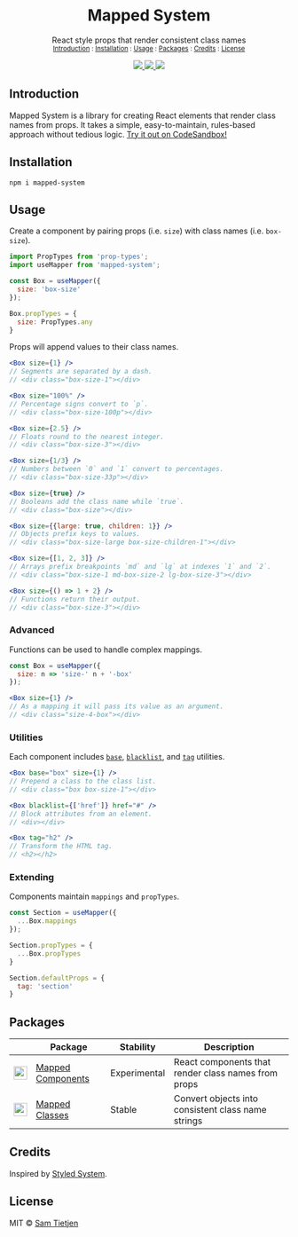 <h1 align="center">Mapped System</h1>

<p align="center">React style props that render consistent class names<br/>
<sub><a href="#Introduction">Introduction</a> : <a href="#Installation">Installation</a> : <a href="#Usage">Usage</a> : <a href="#Packages">Packages</a> : <a href="#Credits">Credits</a> : <a href="#License">License</a></sub></p>

<div align="center">
  <a href="https://www.npmjs.com/package/@samtietjen/mapped-system">
    <img src="https://img.shields.io/badge/npm-v0.5.0-black.svg">
  </a>
  <a href="https://nodejs.org/api/documentation.html#documentation_stability_index">
    <img src="https://img.shields.io/badge/stability-experimental-black.svg">
  </a>
  <a href="https://opensource.org/licenses/MIT">
    <img src="https://img.shields.io/badge/license-MIT-black.svg">
  </a>
</div>

## Introduction
Mapped System is a library for creating React elements that render class names from props. It takes a simple, easy-to-maintain, rules-based approach without tedious logic. [Try it out on CodeSandbox!](https://codesandbox.io/s/mapped-system-basic-example-xcnbp)

## Installation
```shell
npm i mapped-system
```

## Usage
Create a component by pairing props (i.e. `size`) with class names (i.e. `box-size`).

```jsx
import PropTypes from 'prop-types';
import useMapper from 'mapped-system';

const Box = useMapper({
  size: 'box-size'
});

Box.propTypes = {
  size: PropTypes.any
}
```

Props will append values to their class names.

```jsx
<Box size={1} />
// Segments are separated by a dash.
// <div class="box-size-1"></div>

<Box size="100%" />
// Percentage signs convert to `p`.
// <div class="box-size-100p"></div>

<Box size={2.5} />
// Floats round to the nearest integer.
// <div class="box-size-3"></div>

<Box size={1/3} />
// Numbers between `0` and `1` convert to percentages.
// <div class="box-size-33p"></div>

<Box size={true} />
// Booleans add the class name while `true`.
// <div class="box-size"></div>

<Box size={{large: true, children: 1}} />
// Objects prefix keys to values.
// <div class="box-size-large box-size-children-1"></div>

<Box size={[1, 2, 3]} />
// Arrays prefix breakpoints `md` and `lg` at indexes `1` and `2`.
// <div class="box-size-1 md-box-size-2 lg-box-size-3"></div>

<Box size={() => 1 + 2} />
// Functions return their output.
// <div class="box-size-3"></div>
```

### Advanced

Functions can be used to handle complex mappings.

```jsx
const Box = useMapper({
  size: n => 'size-' n + '-box'
});

<Box size={1} />
// As a mapping it will pass its value as an argument.
// <div class="size-4-box"></div>
```

### Utilities
Each component includes [`base`](packages/mapped-components#base), [`blacklist`](packages/mapped-components#blacklist), and [`tag`](packages/mapped-components#tag) utilities.

```jsx
<Box base="box" size={1} /> 
// Prepend a class to the class list.
// <div class="box box-size-1"></div>

<Box blacklist={['href']} href="#" /> 
// Block attributes from an element.
// <div></div>

<Box tag="h2" /> 
// Transform the HTML tag.
// <h2></h2>
```

### Extending
Components maintain `mappings` and `propTypes`.

```jsx
const Section = useMapper({
  ...Box.mappings
});

Section.propTypes = {
  ...Box.propTypes
}

Section.defaultProps = {
  tag: 'section'
}
```

## Packages
|     | Package | Stability | Description |
| --- | ------- | --------- | ----------- |
| <img src="https://tietjeninteractive.com/projects/mapped-system/mapped-components.svg" width="24px" /> | [Mapped Components](packages/mapped-components) | Experimental | React components that render class names from props |
| <img src="https://tietjeninteractive.com/projects/mapped-system/mapped-classes.svg" width="24px" /> | [Mapped Classes](packages/mapped-classes) | Stable | Convert objects into consistent class name strings |

## Credits
Inspired by [Styled System](https://github.com/styled-system/styled-system).

## License
MIT © [Sam Tietjen](https://samtietjen.com)
